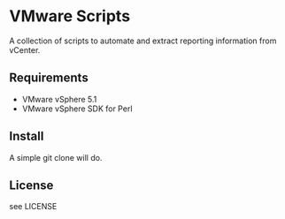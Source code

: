 # VMware Scripts

A collection of scripts to automate and extract reporting information from vCenter.

## Requirements

* VMware vSphere 5.1
* VMware vSphere SDK for Perl

## Install

A simple git clone will do.

## License

see LICENSE
